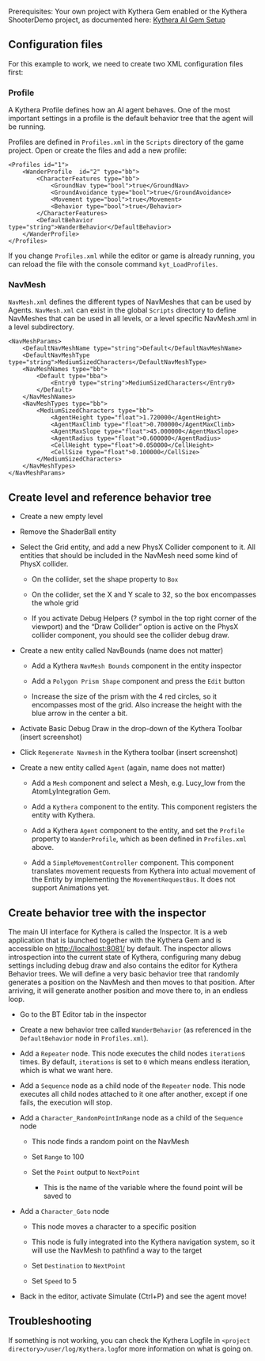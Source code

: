 Prerequisites: Your own project with Kythera Gem enabled or the Kythera ShooterDemo project, as documented here: [Kythera AI Gem Setup](https://kythera.atlassian.net/wiki/spaces/KYTDOC/pages/1747648543/Kythera+AI+Gem+Setup)

Configuration files
-------------------

For this example to work, we need to create two XML configuration files first:

### Profile

A Kythera Profile defines how an AI agent behaves. One of the most important settings in a profile is the default behavior tree that the agent will be running.

Profiles are defined in `Profiles.xml` in the `Scripts` directory of the game project. Open or create the files and add a new profile:

```
<Profiles id="1">
    <WanderProfile  id="2" type="bb">
        <CharacterFeatures type="bb">
            <GroundNav type="bool">true</GroundNav>
            <GroundAvoidance type="bool">true</GroundAvoidance>
            <Movement type="bool">true</Movement>
            <Behavior type="bool">true</Behavior>
        </CharacterFeatures>
        <DefaultBehavior type="string">WanderBehavior</DefaultBehavior>
    </WanderProfile>
</Profiles>
```

If you change `Profiles.xml` while the editor or game is already running, you can reload the file with the console command `kyt_LoadProfiles`.

### NavMesh

`NavMesh.xml` defines the different types of NavMeshes that can be used by Agents. `NavMesh.xml` can exist in the global `Scripts` directory to define NavMeshes that can be used in all levels, or a level specific NavMesh.xml in a level subdirectory.

```
<NavMeshParams>
    <DefaultNavMeshName type="string">Default</DefaultNavMeshName>
    <DefaultNavMeshType type="string">MediumSizedCharacters</DefaultNavMeshType>
    <NavMeshNames type="bb">
        <Default type="bba">
            <Entry0 type="string">MediumSizedCharacters</Entry0>
        </Default>
    </NavMeshNames>
    <NavMeshTypes type="bb">
        <MediumSizedCharacters type="bb">
            <AgentHeight type="float">1.720000</AgentHeight>
            <AgentMaxClimb type="float">0.700000</AgentMaxClimb>
            <AgentMaxSlope type="float">45.000000</AgentMaxSlope>
            <AgentRadius type="float">0.600000</AgentRadius>
            <CellHeight type="float">0.050000</CellHeight>
            <CellSize type="float">0.100000</CellSize>
        </MediumSizedCharacters>
    </NavMeshTypes>
</NavMeshParams>
```

Create level and reference behavior tree
----------------------------------------

*   Create a new empty level
    
*   Remove the ShaderBall entity
    
*   Select the Grid entity, and add a new PhysX Collider component to it. All entities that should be included in the NavMesh need some kind of PhysX collider.
    
    *   On the collider, set the shape property to `Box`
        
    *   On the collider, set the X and Y scale to 32, so the box encompasses the whole grid
        
    *   If you activate Debug Helpers (? symbol in the top right corner of the viewport) and the “Draw Collider” option is active on the PhysX collider component, you should see the collider debug draw.
        
*   Create a new entity called NavBounds (name does not matter)
    
    *   Add a Kythera `NavMesh Bounds` component in the entity inspector
        
    *   Add a `Polygon Prism Shape` component and press the `Edit` button
        
    *   Increase the size of the prism with the 4 red circles, so it encompasses most of the grid. Also increase the height with the blue arrow in the center a bit.
        
*   Activate Basic Debug Draw in the drop-down of the Kythera Toolbar (insert screenshot)
    
*   Click `Regenerate Navmesh` in the Kythera toolbar (insert screenshot)
    
*   Create a new entity called `Agent` (again, name does not matter)
    
    *   Add a `Mesh` component and select a Mesh, e.g. Lucy\_low from the AtomLyIntegration Gem.
        
    *   Add a `Kythera` component to the entity. This component registers the entity with Kythera.
        
    *   Add a Kythera `Agent` component to the entity, and set the `Profile` property to `WanderProfile`, which as been defined in `Profiles.xml` above.
        
    *   Add a `SimpleMovementController` component. This component translates movement requests from Kythera into actual movement of the Entity by implementing the `MovementRequestBus`. It does not support Animations yet.
        

Create behavior tree with the inspector
---------------------------------------

The main UI interface for Kythera is called the Inspector. It is a web application that is launched together with the Kythera Gem and is accessible on [http://localhost:8081/](http://localhost:8081/) by default. The inspector allows introspection into the current state of Kythera, configuring many debug settings including debug draw and also contains the editor for Kythera Behavior trees. We will define a very basic behavior tree that randomly generates a position on the NavMesh and then moves to that position. After arriving, it will generate another position and move there to, in an endless loop.

*   Go to the BT Editor tab in the inspector
    
*   Create a new behavior tree called `WanderBehavior` (as referenced in the `DefaultBehavior` node in `Profiles.xml`).
    
*   Add a `Repeater` node. This node executes the child nodes `iteration`s times. By default, `iterations` is set to `0` which means endless iteration, which is what we want here.
    
*   Add a `Sequence` node as a child node of the `Repeater` node. This node executes all child nodes attached to it one after another, except if one fails, the execution will stop.
    
*   Add a `Character_RandomPointInRange` node as a child of the `Sequence` node
    
    *   This node finds a random point on the NavMesh
        
    *   Set `Range` to 100
        
    *   Set the `Point` output to `NextPoint`
        
        *   This is the name of the variable where the found point will be saved to
            
*   Add a `Character_Goto` node
    
    *   This node moves a character to a specific position
        
    *   This node is fully integrated into the Kythera navigation system, so it will use the NavMesh to pathfind a way to the target
        
    *   Set `Destination` to `NextPoint`
        
    *   Set `Speed` to 5
        
*   Back in the editor, activate Simulate (Ctrl+P) and see the agent move!
    

Troubleshooting
---------------

If something is not working, you can check the Kythera Logfile in `<project directory>/user/log/Kythera.log`for more information on what is going on.